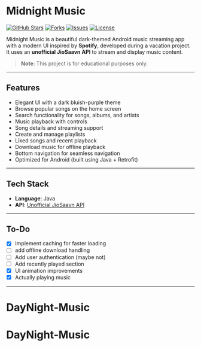 # Midnight Music


[![GitHub Stars](https://img.shields.io/github/stars/DeadZone-0/DayNight-Music?style=social)](https://github.com/DeadZone-0/DayNight-Music/stargazers)
[![Forks](https://img.shields.io/github/forks/DeadZone-0/DayNight-Music?style=social)](https://github.com/DeadZone-0/DayNight-Music/network/members)
[![Issues](https://img.shields.io/github/issues/DeadZone-0/DayNight-Music)](https://github.com/DeadZone-0/DayNight-Music/issues)
[![License](https://img.shields.io/github/license/DeadZone-0/DayNight-Music)](LICENSE)

Midnight Music is a beautiful dark-themed Android music streaming app with a modern UI inspired by **Spotify**, developed during a vacation project. It uses an **unofficial JioSaavn API** to stream and display music content.

> **Note**: This project is for educational purposes only.

---

## Features

- Elegant UI with a dark bluish-purple theme
- Browse popular songs on the home screen
- Search functionality for songs, albums, and artists
- Music playback with controls
- Song details and streaming support
- Create and manage playlists
- Liked songs and recent playback
- Download music for offline playback
- Bottom navigation for seamless navigation
- Optimized for Android (built using Java + Retrofit)

---



## Tech Stack

- **Language**: Java
- **API**: [Unofficial JioSaavn API]()

---

## To-Do

- [x] Implement caching for faster loading
- [ ] add offline download handling
- [ ] Add user authentication (maybe not)
- [ ] Add recently played section
- [x] UI animation improvements
- [x] Actually playing music

---

# DayNight-Music
# DayNight-Music
